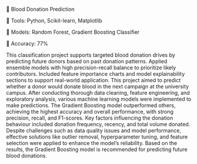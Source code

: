 💉 Blood Donation Prediction

🔧 Tools: Python, Scikit-learn, Matplotlib

🧠 Models: Random Forest, Gradient Boosting Classifier

🎯 Accuracy: 77%

This classification project supports targeted blood donation drives by predicting future donors based on past donation patterns. Applied ensemble models with high precision-recall balance to prioritize likely contributors. Included feature importance charts and model explainability sections to support real-world application. This project aimed to predict whether a donor would donate blood in the next campaign at the university campus. After conducting thorough data cleaning, feature engineering, and exploratory analysis, various machine learning models were implemented to make predictions. The Gradient Boosting model outperformed others, achieving the highest accuracy and overall performance, with strong precision, recall, and F1-scores. Key factors influencing the donation behaviour included donation frequency, recency, and total volume donated. Despite challenges such as data quality issues and model performance, effective solutions like outlier removal, hyperparameter tuning, and feature selection were applied to enhance the model’s reliability. Based on the results, the Gradient Boosting model is recommended for predicting future blood donations.
